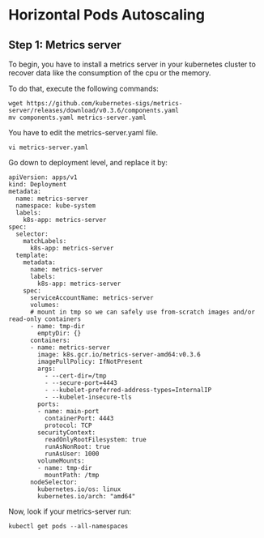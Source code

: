Horizontal Pods Autoscaling
===

Step 1: Metrics server
---

To begin, you have to install a metrics server in your kubernetes cluster to recover data like the consumption of the cpu or the memory.

To do that, execute the following commands:

```
wget https://github.com/kubernetes-sigs/metrics-server/releases/download/v0.3.6/components.yaml
mv components.yaml metrics-server.yaml
```

You have to edit the metrics-server.yaml file.

```
vi metrics-server.yaml
```

Go down to deployment level, and replace it by:

```
apiVersion: apps/v1
kind: Deployment
metadata:
  name: metrics-server
  namespace: kube-system
  labels:
    k8s-app: metrics-server
spec:
  selector:
    matchLabels:
      k8s-app: metrics-server
  template:
    metadata:
      name: metrics-server
      labels:
        k8s-app: metrics-server
    spec:
      serviceAccountName: metrics-server
      volumes:
      # mount in tmp so we can safely use from-scratch images and/or read-only containers
      - name: tmp-dir
        emptyDir: {}
      containers:
      - name: metrics-server
        image: k8s.gcr.io/metrics-server-amd64:v0.3.6
        imagePullPolicy: IfNotPresent
        args:
          - --cert-dir=/tmp
          - --secure-port=4443
          - --kubelet-preferred-address-types=InternalIP
          - --kubelet-insecure-tls
        ports:
        - name: main-port
          containerPort: 4443
          protocol: TCP
        securityContext:
          readOnlyRootFilesystem: true
          runAsNonRoot: true
          runAsUser: 1000
        volumeMounts:
        - name: tmp-dir
          mountPath: /tmp
      nodeSelector:
        kubernetes.io/os: linux
        kubernetes.io/arch: "amd64"
```

Now, look if your metrics-server run:

```
kubectl get pods --all-namespaces

